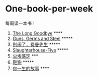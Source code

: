 # One-book-per-week

每周读一本书！

1. [The Long Goodbye] ****
2. [Guns, Germs and Steel] *****
3. [别闹了，费曼先生] *****
4. [Slaughterhouse-Five] *****
5. [尘埃落定] ***
6. [鞋狗] *****
7. [你一生的故事] ****

[The Long Goodbye]:The_Long_Goodbye.md
[Guns, Germs and Steel]:Guns_Germs_and_Steel.md
[别闹了，费曼先生]: Surely_You_re_Joking_Mr_Feynman.md
[Slaughterhouse-Five]:slaughterhouse_five.md
[尘埃落定]:https://book.douban.com/subject/1200842/
[鞋狗]:https://book.douban.com/subject/26860776/
[你一生的故事]:https://book.douban.com/subject/26868098/

